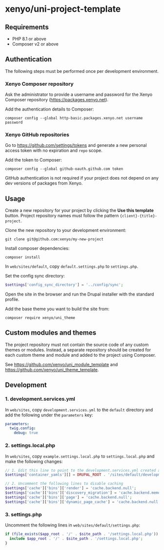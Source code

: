 # xenyo/uni-project-template

## Requirements

- PHP 8.1 or above
- Composer v2 or above

## Authentication

The following steps must be performed once per development environment.

### Xenyo Composer repository

Ask the administrator to provide a username and password for the Xenyo Composer
repository (https://packages.xenyo.net).

Add the authentication details to Composer:

```
composer config --global http-basic.packages.xenyo.net username password
```

### Xenyo GitHub repositories

Go to https://github.com/settings/tokens and generate a new personal access
token with no expiration and `repo` scope.

Add the token to Composer:

```
composer config --global github-oauth.github.com token
```

GitHub authentication is not required if your project does not depend on any dev
versions of packages from Xenyo.

## Usage

Create a new repository for your project by clicking the **Use this template**
button. Project repository names must follow the pattern
`{client}-{title}-project`.

Clone the new repository to your development environment:

```
git clone git@github.com:xenyo/my-new-project
```

Install composer dependencies:

```
composer install
```

In `web/sites/default`, copy `default.settings.php` to `settings.php`.

Set the config sync directory:

```php
$settings['config_sync_directory'] = '../config/sync';
```

Open the site in the browser and run the Drupal installer with the standard
profile.

Add the base theme you want to build the site from:

```
composer require xenyo/uni_theme
```

## Custom modules and themes

The project repository must not contain the source code of any custom themes or modules. Instead, a separate repository should be created for each custom theme and module and added to the project using Composer.

See https://github.com/xenyo/uni_module_template and https://github.com/xenyo/uni_theme_template.

## Development

### 1. development.services.yml

In `web/sites`, copy `development.services.yml` to the `default` directory and
add the following under the `parameters` key:

```yml
parameters:
  twig.config:
    debug: true
```

### 2. settings.local.php

In `web/sites`, copy `example.settings.local.php` to `settings.local.php` and
make the following changes:

```php
// 1. Edit this line to point to the development.services.yml created above
$settings['container_yamls'][] = DRUPAL_ROOT . '/sites/default/development.services.yml';

// 2. Uncomment the following lines to disable caching
$settings['cache']['bins']['render'] = 'cache.backend.null';
$settings['cache']['bins']['discovery_migration'] = 'cache.backend.memory';
$settings['cache']['bins']['page'] = 'cache.backend.null';
$settings['cache']['bins']['dynamic_page_cache'] = 'cache.backend.null';
```

### 3. settings.php

Uncomment the following lines in `web/sites/default/settings.php`:

```php
if (file_exists($app_root . '/' . $site_path . '/settings.local.php')) {
  include $app_root . '/' . $site_path . '/settings.local.php';
}
```
